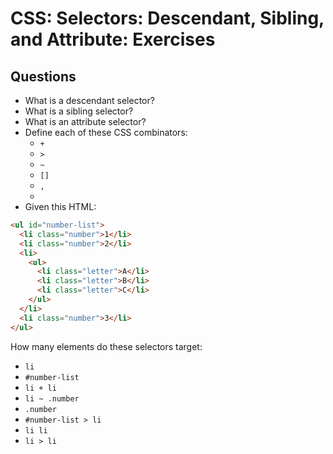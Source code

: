 # CSS: Selectors: Descendant, Sibling, and Attribute: Exercises

## Questions

* What is a descendant selector?
* What is a sibling selector?
* What is an attribute selector?
* Define each of these CSS combinators:
  * `+`
  * `>`
  * `~`
  * `[]`
  * `,`
  * ` `
* Given this HTML:

```html
<ul id="number-list">
  <li class="number">1</li>
  <li class="number">2</li>
  <li>
    <ul>
      <li class="letter">A</li>
      <li class="letter">B</li>
      <li class="letter">C</li>
    </ul>
  </li>
  <li class="number">3</li>
</ul>
```

How many elements do these selectors target:

* `li`
* `#number-list`
* `li + li`
* `li ~ .number`
* `.number`
* `#number-list > li`
* `li li`
* `li > li`
